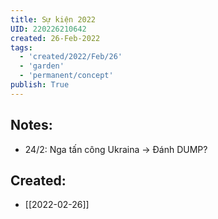 ```yaml
---
title: Sự kiện 2022
UID: 220226210642
created: 26-Feb-2022
tags:
  - 'created/2022/Feb/26'
  - 'garden'
  - 'permanent/concept'
publish: True
---
```


## Notes:
- 24/2: Nga tấn công Ukraina -> Đánh DUMP?

## Created:
- [[2022-02-26]]
